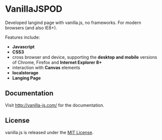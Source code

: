 # VanillaJSPOD

Developed langind page with vanilla.js, no frameworks. For modern browsers (and also IE8+).

Features include:

 - **Javascript**
 - **CSS3**
 - cross browser and device, supporting the **desktop and mobile** versions of
   Chrome, Firefox and **Internet Explorer 8+**
 - interaction with **Canvas** elements
 - **localstorage**
 - **Langing Page**
 
Documentation
-------------

Visit http://vanilla-js.com/ for the documentation.


License
-------

vanilla.js is released under the [MIT License](http://taye.mit-license.org).
